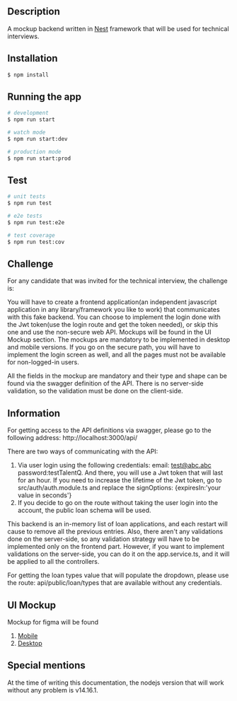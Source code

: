
## Description
A mockup backend written in [Nest](https://github.com/nestjs/nest) framework that will be used for technical interviews.

## Installation

```bash
$ npm install
```

## Running the app

```bash
# development
$ npm run start

# watch mode
$ npm run start:dev

# production mode
$ npm run start:prod
```

## Test

```bash
# unit tests
$ npm run test

# e2e tests
$ npm run test:e2e

# test coverage
$ npm run test:cov
```

## Challenge
For any candidate that was invited for the technical interview, the challenge is:

You will have to create a frontend application(an independent javascript application in any library/framework you like to work) that communicates with this fake backend. You can choose to implement the login done with the Jwt token(use the login route and get the token needed), or skip this one and use the non-secure web API. Mockups will be found in the UI Mockup section. The mockups are mandatory to be implemented in desktop and mobile versions. If you go on the secure path, you will have to implement the login screen as well, and all the pages must not be available for non-logged-in users.

All the fields in the mockup are mandatory and their type and shape can be found via the swagger definition of the API. There is no server-side validation, so the validation must be done on the client-side.

## Information
For getting access to the API definitions via swagger, please go to the following address:
http://localhost:3000/api/

There are two ways of communicating with the API:
1. Via user login using the following credentials: email: test@abc.abc password:testTalentQ. And there, you will use a Jwt token that will last for an hour. If you need to increase the lifetime of the Jwt token, go to src/auth/auth.module.ts and replace the signOptions: {expiresIn:'your value in seconds'}
2. If you decide to go on the route without taking the user login into the account, the public loan schema will be used.

This backend is an in-memory list of loan applications, and each restart will cause to remove all the previous entries. Also, there aren't any validations done on the server-side, so any validation strategy will have to be implemented only on the frontend part. However, if you want to implement validations on the server-side, you can do it on the app.service.ts, and it will be applied to all the controllers.

For getting the loan types value that will populate the dropdown, please use the route: api/public/loan/types that are available without any credentials.

## UI Mockup
Mockup for figma will be found
1. [Mobile](https://www.figma.com/proto/vNbvxh6FlXgZBdMzsMSRHO/Lo-fi-Wireframe-Kit-(Community)?node-id=19%3A2226&scaling=min-zoom&page-id=12%3A16)
2. [Desktop](https://www.figma.com/proto/vNbvxh6FlXgZBdMzsMSRHO/Lo-fi-Wireframe-Kit-(Community)?node-id=1%3A5648&scaling=min-zoom&page-id=1%3A5647)

## Special mentions
At the time of writing this documentation, the nodejs version that will work without any problem is v14.16.1. 
